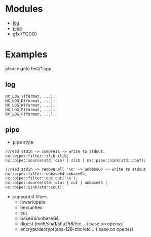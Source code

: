 # Modules
- [log](#log)
- [pipe](#pipe (crypto/digest/base64/hex))
- gfx (TODO)

# Examples
please goto test/*.cpp

## log
````
NX_LOG_T(format, ...);
NX_LOG_D(format, ...);
NX_LOG_W(format, ...);
NX_LOG_E(format, ...);
NX_LOG_F(format, ...);
````
## pipe
- pipe style
````
//read stdin -> compress -> write to stdout.
nx::pipe::filter::zlib zlib;
nx::pipe::source(std::cin) | zlib | nx::pipe::sink(std::cout);

//read stdin -> remove all '\n' -> unbase64 -> write to stdout
nx::pipe::filter::unbase64 unbase64;
nx::pipe::filter::cut cut('\n');
nx::pipe::source(std::cin) | cut | unbase64 | nx::pipe::sink(std::cout);

````
- supported filters
    - lower/upper
    - hex/unhex
    - cut
    - base64/unbase64
    - digest (md5/sha1/sha256/etc ...) base on openssl
    - encrypt/decrypt(aes-128-cbc/etc ...) base on openssl 

